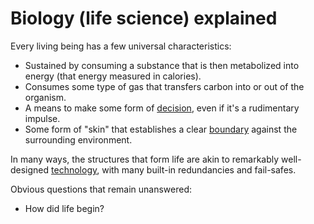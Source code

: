 
# Biology (life science) explained

Every living being has a few universal characteristics:

- Sustained by consuming a substance that is then metabolized into energy (that energy measured in calories).
- Consumes some type of gas that transfers carbon into or out of the organism.
- A means to make some form of [decision](people-decisions.md), even if it's a rudimentary impulse.
- Some form of "skin" that establishes a clear [boundary](people-boundaries-why.md) against the surrounding environment.

In many ways, the structures that form life are akin to remarkably well-designed [technology](technology.md), with many built-in redundancies and fail-safes.

Obvious questions that remain unanswered:

- How did life begin?
